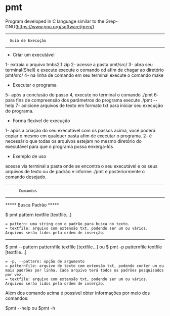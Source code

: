 # pmt
Program developed in C language similar to the Grep-GNU(https://www.gnu.org/software/grep/) 

******************************
      Guia de Execução
******************************

- Criar um executável

1- extraia o arquivo tmbs2.1.zip
2- acesse a pasta pmt/src/
3- abra seu terminal(Shell) e execute execute o comando cd afim de chagar ao diretório pmt/src/
4- na linha de comando em seu terminal execute o comando make

- Executar o programa

5- após a conclusão do passo 4, execute no terminal o comando ./pmt
6- para fins de compreensão dos parâmetros do programa execute ./pmt --help
7- adicione arquivos de texto em formato txt para iniciar seu execução do programa.


- Forma flexível de execução

1- após a criação do seu executável com os passos acima, você poderá copiar o mesmo em qualquer pasta afim de executar o programa.
2- é necessário que todas os arquivos estejam no mesmo diretório do executável para que o programa possa enxerga-lós


- Exemplo de uso

acesse via terminal a pasta onde se encontra o seu executável e os seus arquivos de texto ou de padrão e informe ./pmt e posteriormente o comando desejado.


******************************
          Comandos
******************************


***** Busca Padrão *****

$ pmt pattern textfile [textfile...]


    = pattern: uma string com o padrão para busca no texto.
    = textfile: arquivo com extensão txt, podendo ser um ou vários. Arquivos serão lidos pela ordem de inserção.

--------------------------------------------------
$ pmt --pattern patternfile textfile [textfile...]
    ou
$ pmt -p patternfile textfile [textfile...]


    = -p, --pattern: opção de argumento
    = patternfile: arquivo de texto com extensão txt, podendo conter um ou mais padrões por linha. Cada arquivo terá todos os padrões pesquisados por vez.
    = textfile: arquivo com extensão txt, podendo ser um ou vários. Arquivos serão lidos pela ordem de inserção.


Além dos comando acima é possível obter informações por meio dos comandos:

$pmt --help
    ou
$pmt -h

